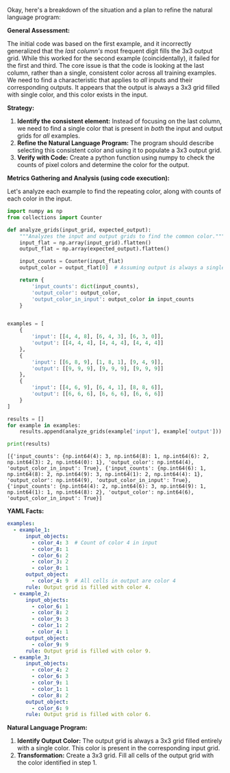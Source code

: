 Okay, here's a breakdown of the situation and a plan to refine the natural language program:

**General Assessment:**

The initial code was based on the first example, and it incorrectly generalized that the *last column's* most frequent digit fills the 3x3 output grid. While this worked for the second example (coincidentally), it failed for the first and third. The core issue is that the code is looking at the last column, rather than a single, consistent color across all training examples. We need to find a characteristic that applies to *all* inputs and their corresponding outputs. It appears that the output is always a 3x3 grid filled with single color, and this color exists in the input.

**Strategy:**

1.  **Identify the consistent element:** Instead of focusing on the last column, we need to find a single color that is present in *both* the input and output grids for *all* examples.
2.  **Refine the Natural Language Program:**  The program should describe selecting this consistent color and using it to populate a 3x3 output grid.
3. **Verify with Code:** Create a python function using numpy to check the counts of pixel colors and determine the color for the output.

**Metrics Gathering and Analysis (using code execution):**

Let's analyze each example to find the repeating color, along with counts of each color in the input.


``` python
import numpy as np
from collections import Counter

def analyze_grids(input_grid, expected_output):
    """Analyzes the input and output grids to find the common color."""
    input_flat = np.array(input_grid).flatten()
    output_flat = np.array(expected_output).flatten()

    input_counts = Counter(input_flat)
    output_color = output_flat[0]  # Assuming output is always a single color

    return {
        'input_counts': dict(input_counts),
        'output_color': output_color,
        'output_color_in_input': output_color in input_counts
    }


examples = [
    {
        'input': [[4, 4, 8], [6, 4, 3], [6, 3, 0]],
        'output': [[4, 4, 4], [4, 4, 4], [4, 4, 4]]
    },
    {
        'input': [[6, 8, 9], [1, 8, 1], [9, 4, 9]],
        'output': [[9, 9, 9], [9, 9, 9], [9, 9, 9]]
    },
    {
        'input': [[4, 6, 9], [6, 4, 1], [8, 8, 6]],
        'output': [[6, 6, 6], [6, 6, 6], [6, 6, 6]]
    }
]

results = []
for example in examples:
    results.append(analyze_grids(example['input'], example['output']))

print(results)

```
```
[{'input_counts': {np.int64(4): 3, np.int64(8): 1, np.int64(6): 2, np.int64(3): 2, np.int64(0): 1}, 'output_color': np.int64(4), 'output_color_in_input': True}, {'input_counts': {np.int64(6): 1, np.int64(8): 2, np.int64(9): 3, np.int64(1): 2, np.int64(4): 1}, 'output_color': np.int64(9), 'output_color_in_input': True}, {'input_counts': {np.int64(4): 2, np.int64(6): 3, np.int64(9): 1, np.int64(1): 1, np.int64(8): 2}, 'output_color': np.int64(6), 'output_color_in_input': True}]

```
**YAML Facts:**


```yaml
examples:
  - example_1:
      input_objects:
        - color_4: 3  # Count of color 4 in input
        - color_8: 1
        - color_6: 2
        - color_3: 2
        - color_0: 1
      output_object:
        - color_4: 9  # All cells in output are color 4
      rule: Output grid is filled with color 4.
  - example_2:
      input_objects:
        - color_6: 1
        - color_8: 2
        - color_9: 3
        - color_1: 2
        - color_4: 1
      output_object:
        - color_9: 9
      rule: Output grid is filled with color 9.
  - example_3:
      input_objects:
        - color_4: 2
        - color_6: 3
        - color_9: 1
        - color_1: 1
        - color_8: 2
      output_object:
        - color_6: 9
      rule: Output grid is filled with color 6.
```


**Natural Language Program:**

1.  **Identify Output Color:** The output grid is always a 3x3 grid filled entirely with a single color. This color is present in the corresponding input grid.
2.  **Transformation:** Create a 3x3 grid. Fill all cells of the output grid with the color identified in step 1.
